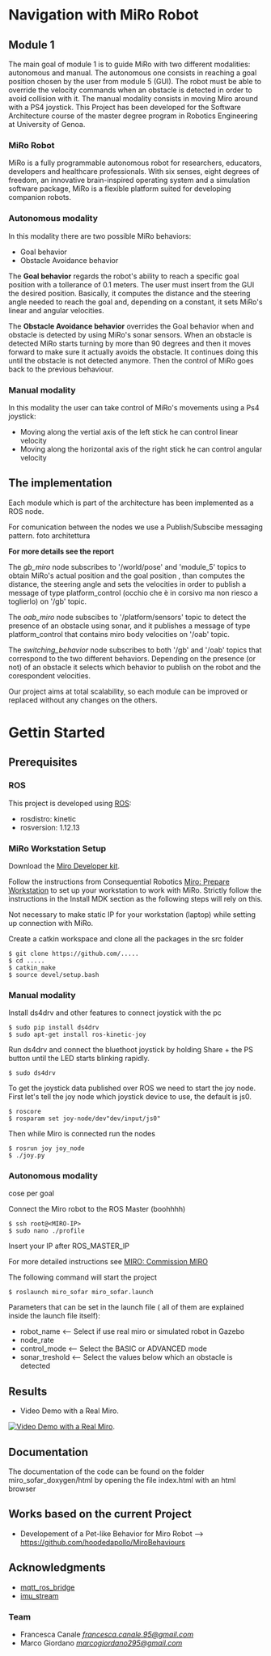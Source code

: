 # Navigation with MiRo Robot

 ## Module 1
 The main goal of module 1 is to guide MiRo with two different modalities: autonomous and manual.
 The autonomous one consists in reaching a goal position chosen by the user from module 5 (GUI). The robot must be able to override the velocity commands when an obstacle is detected in order to avoid collision with it.
 The manual modality consists in moving Miro around with a PS4 joystick.
 This Project has been developed for the Software Architecture course of the master degree program in Robotics Engineering at University of Genoa.

 ### MiRo Robot
 MiRo is a fully programmable autonomous robot for researchers, educators, developers and healthcare professionals. With six senses, eight   degrees of freedom, an innovative brain-inspired operating system and a simulation software package, MiRo is a flexible platform suited for developing companion robots.


 ### Autonomous modality
 
 In this modality there are two possible MiRo behaviors:
 * Goal behavior
 * Obstacle Avoidance behavior
 
 The **Goal behavior** regards the robot's ability to reach a specific goal position with a tollerance of 0.1 meters. The user must insert from the GUI the desired position.
 Basically, it computes the distance and the steering angle needed to reach the goal and, depending on a constant, it sets MiRo's linear and angular velocities.

 The **Obstacle Avoidance behavior** overrides the Goal behavior when and obstacle is detected by using MiRo's sonar sensors.
 When an obstacle is detected MiRo starts turning by more than 90 degrees and then it moves forward to make sure it actually avoids the obstacle. It continues doing this until the obstacle is not detected anymore.
 Then the control of MiRo goes back to the previous behaviour.

 ### Manual modality

 In this modality the user can take control of MiRo's movements using a Ps4 joystick:
 * Moving along the vertial axis of the left stick he can control linear velocity
 * Moving along the horizontal axis of the right stick he can control angular velocity

 ## The implementation 

 Each module which is part of the architecture has been implemented as a ROS node.

 For comunication between the nodes we use a Publish/Subscibe messaging pattern.
 foto architettura

 **For more details see the report**



 The *gb_miro* node subscribes to '/world/pose' and 'module_5' topics to obtain MiRo's actual position and the goal position , than computes the distance, the steering angle and sets the velocities in order to publish a message of type platform_control (occhio che è in corsivo ma non riesco a toglierlo) on '/gb' topic.

 The *oab_miro* node subscibes to '/platform/sensors' topic to detect the presence of an obstacle using sonar, and it publishes a message of type platform_control that contains miro body velocities on '/oab' topic. 
 
 The *switching_behavior* node subscribes to both '/gb' and '/oab' topics that correspond to the two different behaviors.
 Depending on the presence (or not) of an obstacle it selects which behavior to publish on the robot and the corespondent velocities.

 Our project aims at total scalability, so each module can be improved or replaced without any changes on the others.

 # Gettin Started

 ## Prerequisites

 ### ROS
This project is developed using [ROS](http://wiki.ros.org/kinetic/Installation/Ubuntu):
* rosdistro: kinetic
* rosversion: 1.12.13

 ### MiRo Workstation Setup
Download the [Miro Developer kit](http://labs.consequentialrobotics.com/miro/mdk/).

Follow the instructions from Consequential Robotics [Miro: Prepare Workstation](https://consequential.bitbucket.io/Developer_Preparation_Prepare_workstation.html) to set up your workstation to work with MiRo. 
Strictly follow the instructions in the Install MDK section as the following steps will rely on this.

Not necessary to make static IP for your workstation (laptop) while setting up connection with MiRo.

Create a catkin workspace and clone all the packages in the src folder

```
$ git clone https://github.com/.....
$ cd .....
$ catkin_make
$ source devel/setup.bash
```
### Manual modality
 
 Install ds4drv and other features to connect joystick with the pc

```
$ sudo pip install ds4drv
$ sudo apt-get install ros-kinetic-joy
```

 Run ds4drv and connect the bluethoot joystick by holding Share + the PS button until the LED starts blinking rapidly.

 ```
$ sudo ds4drv
```
 To get the joystick data published over ROS we need to start the joy node. First let's tell the joy node which joystick device to use, the default is js0. 

```
$ roscore
$ rosparam set joy-node/dev"dev/input/js0"
```

 Then while Miro is connected run the nodes

 ```
$ rosrun joy joy_node
$ ./joy.py
```

### Autonomous modality

cose per goal

Connect the Miro robot to the ROS Master (boohhhh)

```
$ ssh root@<MIRO-IP> 
$ sudo nano ./profile
```
Insert your IP after ROS_MASTER_IP

For more detailed instructions see [MIRO: Commission MIRO](https://consequential.bitbucket.io/Developer_Preparation_Commission_MIRO.html)

The following command will start the project

```
$ roslaunch miro_sofar miro_sofar.launch
```
Parameters that can be set in the launch file ( all of them are explained inside the launch file itself):
* robot_name <--  Select if use real miro or simulated robot in Gazebo
* node_rate
* control_mode <-- Select the BASIC or ADVANCED mode
* sonar_treshold <-- Select the values below which an obstacle is detected
## Results
* Video Demo with a Real Miro.

[![Video Demo with a Real Miro](https://img.youtube.com/vi/LT71kVHBBu4/0.jpg)](https://www.youtube.com/watch?v=LT71kVHBBu4&feature=youtu.be).

## Documentation
The documentation of the code can be found on the folder miro_sofar_doxygen/html by opening the file index.html with an html browser

## Works based on the current Project
* Developement of a Pet-like Behavior for Miro Robot --> https://github.com/hoodedapollo/MiroBehaviours

## Acknowledgments

* [mqtt_ros_bridge](https://github.com/EmaroLab/mqtt_ros_bridge) 
* [imu_stream](https://github.com/EmaroLab/imu_stream)


### Team
* Francesca Canale *francesca.canale.95@gmail.com*
* Marco Giordano *marcogiordano295@gmail.com*
